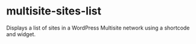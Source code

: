 # multisite-sites-list
Displays a list of sites in a WordPress Multisite network using a shortcode and widget.
